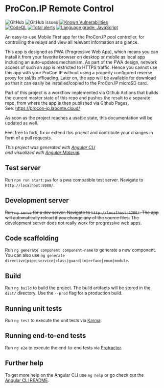 # ProCon.IP Remote Control

![GitHub](https://img.shields.io/github/license/ylabonte/procon-ip-rc)
![GitHub issues](https://img.shields.io/github/issues-raw/ylabonte/procon-ip-rc)
[![Known Vulnerabilities](https://snyk.io/test/github/ylabonte/procon-ip-rc/badge.svg)](https://snyk.io/test/github/ylabonte/procon-ip-rc)  
[![CodeQL](https://github.com/ylabonte/procon-ip-rc/actions/workflows/codeql-analysis.yml/badge.svg)](https://github.com/ylabonte/procon-ip-rc/actions/workflows/codeql-analysis.yml)
[![Total alerts](https://img.shields.io/lgtm/alerts/g/ylabonte/procon-ip-rc.svg?logo=lgtm&logoWidth=18)](https://lgtm.com/projects/g/ylabonte/procon-ip-rc/alerts/)
[![Language grade: JavaScript](https://img.shields.io/lgtm/grade/javascript/g/ylabonte/procon-ip-rc.svg?logo=lgtm&logoWidth=18)](https://lgtm.com/projects/g/ylabonte/procon-ip-rc/context:javascript)

An easy-to-use Mobile First app for the ProCon.IP pool controller, for controlling the relays 
and view all relevant information at a glance.

This app is designed as PWA (Progressive Web App), which means you can install it from your 
favorite browser on desktop or mobile as local app including an auto-updates mechanism. As 
part of the PWA design, network access of such an app is restricted to HTTPS traffic. Hence
you cannot use this app with your ProCon.IP without using a properly configured reverse proxy 
for ssl/tls offloading. Later on, the app will be available for download so that it can easily
be installed/copied to the ProCon.IP microSD card.

Part of this project is a workflow implemented via Github Actions that builds the current master 
state of this repo and pushes the result to a separate repo, from where the app is then published 
via Github Pages.  
See: https://procon-ip.labonte.cloud/

As soon as the project reaches a usable state, this documentation will be updated as well.

Feel free to fork, fix or extend this project and contribute your changes in form of a pull 
requests.

_This project was generated with [Angular CLI](https://github.com/angular/angular-cli)_  
_and visualized with [Angular Material](https://material.angular.io/)._

## Test server

Run `npm run start:pwa` for a pwa compatible test server. Navigate to `http://localhost:8080/`.

## Development server

~~Run `ng serve` for a dev server. Navigate to `http://localhost:4200/`. The app will automatically reload if you change any of the source files.~~
The development server does not really work for progressive web apps.

## Code scaffolding

Run `ng generate component component-name` to generate a new component. You can also use `ng generate directive|pipe|service|class|guard|interface|enum|module`.

## Build

Run `ng build` to build the project. The build artifacts will be stored in the `dist/` directory. Use the `--prod` flag for a production build.

## Running unit tests

Run `ng test` to execute the unit tests via [Karma](https://karma-runner.github.io).

## Running end-to-end tests

Run `ng e2e` to execute the end-to-end tests via [Protractor](http://www.protractortest.org/).

## Further help

To get more help on the Angular CLI use `ng help` or go check out the [Angular CLI README](https://github.com/angular/angular-cli/blob/master/README.md).
